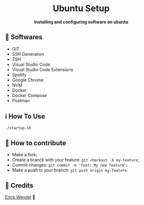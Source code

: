<h1 align="center">Ubuntu Setup</h1>
<p align="center">
  <strong>Installing and configuring software on ubuntu</strong>
</p>

## :rocket: Softwares
* GIT
* SSH Generation
* ZSH
* Visual Studio Code
* Visual Studio Code Extensions
* Spotify
* Google Chrome
* NVM
* Docker
* Docker Compose
* Postman


## :information_source: How To Use
```bash
./startup.sh
```

## 🤔 How to contribute
- Make a fork;
- Create a branck with your feature: `git checkout -b my-feature`;
- Commit changes: `git commit -m 'feat: My new feature'`;
- Make a push to your branch: `git push origin my-feature`.

## :memo: Credits
[Erick Wendel](https://github.com/ErickWendel/ew-ubuntu-setup/blob/master/startup.sh) :wave:

